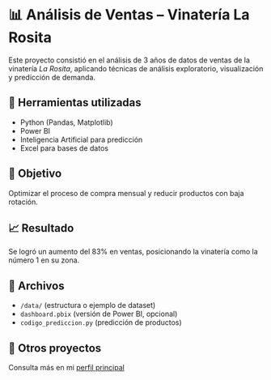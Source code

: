 # 📊 Análisis de Ventas – Vinatería La Rosita

Este proyecto consistió en el análisis de 3 años de datos de ventas de la vinatería *La Rosita*, aplicando técnicas de análisis exploratorio, visualización y predicción de demanda.

## 🧠 Herramientas utilizadas
- Python (Pandas, Matplotlib)
- Power BI
- Inteligencia Artificial para predicción
- Excel para bases de datos

## 🎯 Objetivo
Optimizar el proceso de compra mensual y reducir productos con baja rotación.

## 📈 Resultado
Se logró un aumento del 83% en ventas, posicionando la vinatería como la número 1 en su zona.

## 📂 Archivos
- `/data/` (estructura o ejemplo de dataset)
- `dashboard.pbix` (versión de Power BI, opcional)
- `codigo_prediccion.py` (predicción de productos)

## 🔗 Otros proyectos
Consulta más en mi [perfil principal](https://github.com/cvelazquezAI)

